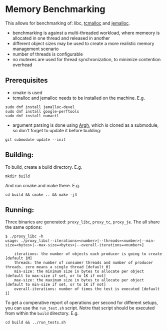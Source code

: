 # Memory Benchmarking
This allows for benchmarking of: libc, [tcmalloc](http://goog-perftools.sourceforge.net/doc/tcmalloc.html) and [jemalloc](http://jemalloc.net/).
- benchmarking is against a multi-threaded workload, where memeory is allocated in one thread and released in another
- different object sizes may be used to create a more realistic memory management scenario
- number of threads is configurable
- no mutexes are used for thread synchronization, to minimize contention overhead
## Prerequisites
- cmake is used
- tcmalloc and jemalloc needs to be installed on the machine. E.g.
```
sudo dnf install jemalloc-devel
sudo dnf install google-perftools
sudo dnf install numactl
```
- argument parsing is done using [Argh](https://github.com/adishavit/argh), which is cloned as a submodule, so don't forget to update it before building:
```
git submodule update --init
```
## Building:
To build, create a build directory. E.g.
```
mkdir build
```
And run cmake and make there. E.g.
```
cd build && cmake .. && make -j4
```
## Running:
Three binaries are generated: ``proxy_libc``, ``proxy_tc``, ``proxy_je``. The all share the same options:
```
$ ./proxy_libc -h
usage: ./proxy_libc[--iterations=<number>|--threads=<number>|--min-size=<bytes>|--max-size=<bytes>|--overall-iterations=<number>]

	iterations: the number of objects each producer is going to create [default 1M]
	threads: the number of consumer threads and number of producer threads. zero means a single thread [default 0]
	min-size: the minimum size in bytes to allocate per object [default to max-size if set, or to 1K if not]
	max-size: the maximum size in bytes to allocate per object [default to min-size if set, or to 1K if not]
	overall-iterations: number of times the test is executed [default 1]
```
To get a comperative report of operations per second for different setups, you can use the ``run_test.sh`` script. Notre that script should be executed from within the ``build`` directory. E.g.
```
cd build && ../run_tests.sh
```

